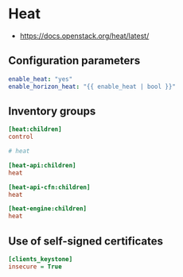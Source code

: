 # Heat

* <https://docs.openstack.org/heat/latest/>

## Configuration parameters

```yaml
enable_heat: "yes"
enable_horizon_heat: "{{ enable_heat | bool }}"
```

## Inventory groups

```ini
[heat:children]
control

# heat

[heat-api:children]
heat

[heat-api-cfn:children]
heat

[heat-engine:children]
heat
```

## Use of self-signed certificates

```ini
[clients_keystone]
insecure = True
```
